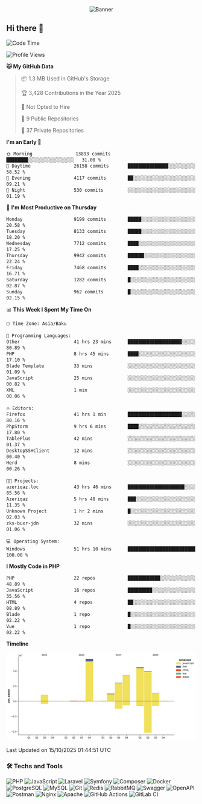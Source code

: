 <!--WALLPAPER-->
<p align='center'>
  <img src='assets/wallpapers/2.gif' alt='Banner'>
</p>
<!--/WALLPAPER-->

## Hi there 👋

<!--START_SECTION:waka-->
![Code Time](http://img.shields.io/badge/Code%20Time-459%20hrs%2051%20mins-blue)

![Profile Views](http://img.shields.io/badge/Profile%20Views-0-blue)

**🐱 My GitHub Data** 

> 📦 1.3 MB Used in GitHub's Storage 
 > 
> 🏆 3,428 Contributions in the Year 2025
 > 
> 🚫 Not Opted to Hire
 > 
> 📜 9 Public Repositories 
 > 
> 🔑 37 Private Repositories 
 > 
**I'm an Early 🐤** 

```text
🌞 Morning                13893 commits       ████████░░░░░░░░░░░░░░░░░   31.08 % 
🌆 Daytime                26158 commits       ███████████████░░░░░░░░░░   58.52 % 
🌃 Evening                4117 commits        ██░░░░░░░░░░░░░░░░░░░░░░░   09.21 % 
🌙 Night                  530 commits         ░░░░░░░░░░░░░░░░░░░░░░░░░   01.19 % 
```
📅 **I'm Most Productive on Thursday** 

```text
Monday                   9199 commits        █████░░░░░░░░░░░░░░░░░░░░   20.58 % 
Tuesday                  8133 commits        █████░░░░░░░░░░░░░░░░░░░░   18.20 % 
Wednesday                7712 commits        ████░░░░░░░░░░░░░░░░░░░░░   17.25 % 
Thursday                 9942 commits        ██████░░░░░░░░░░░░░░░░░░░   22.24 % 
Friday                   7468 commits        ████░░░░░░░░░░░░░░░░░░░░░   16.71 % 
Saturday                 1282 commits        █░░░░░░░░░░░░░░░░░░░░░░░░   02.87 % 
Sunday                   962 commits         █░░░░░░░░░░░░░░░░░░░░░░░░   02.15 % 
```


📊 **This Week I Spent My Time On** 

```text
🕑︎ Time Zone: Asia/Baku

💬 Programming Languages: 
Other                    41 hrs 23 mins      ████████████████████░░░░░   80.89 % 
PHP                      8 hrs 45 mins       ████░░░░░░░░░░░░░░░░░░░░░   17.10 % 
Blade Template           33 mins             ░░░░░░░░░░░░░░░░░░░░░░░░░   01.09 % 
JavaScript               25 mins             ░░░░░░░░░░░░░░░░░░░░░░░░░   00.82 % 
XML                      1 min               ░░░░░░░░░░░░░░░░░░░░░░░░░   00.06 % 

🔥 Editors: 
Firefox                  41 hrs 1 min        ████████████████████░░░░░   80.16 % 
PhpStorm                 9 hrs 6 mins        ████░░░░░░░░░░░░░░░░░░░░░   17.80 % 
TablePlus                42 mins             ░░░░░░░░░░░░░░░░░░░░░░░░░   01.37 % 
DesktopSSHClient         12 mins             ░░░░░░░░░░░░░░░░░░░░░░░░░   00.40 % 
Herd                     8 mins              ░░░░░░░░░░░░░░░░░░░░░░░░░   00.26 % 

🐱‍💻 Projects: 
azeriqaz.loc             43 hrs 46 mins      █████████████████████░░░░   85.56 % 
Azeriqaz                 5 hrs 48 mins       ███░░░░░░░░░░░░░░░░░░░░░░   11.35 % 
Unknown Project          1 hr 2 mins         █░░░░░░░░░░░░░░░░░░░░░░░░   02.03 % 
zks-buxr-jdn             32 mins             ░░░░░░░░░░░░░░░░░░░░░░░░░   01.06 % 

💻 Operating System: 
Windows                  51 hrs 10 mins      █████████████████████████   100.00 % 
```

**I Mostly Code in PHP** 

```text
PHP                      22 repos            ████████████░░░░░░░░░░░░░   48.89 % 
JavaScript               16 repos            █████████░░░░░░░░░░░░░░░░   35.56 % 
HTML                     4 repos             ██░░░░░░░░░░░░░░░░░░░░░░░   08.89 % 
Blade                    1 repo              █░░░░░░░░░░░░░░░░░░░░░░░░   02.22 % 
Vue                      1 repo              █░░░░░░░░░░░░░░░░░░░░░░░░   02.22 % 
```



**Timeline**

![Lines of Code chart](https://raw.githubusercontent.com/feridnesibzade/feridnesibzade/main/assets/bar_graph.png)


 Last Updated on 15/10/2025 01:44:51 UTC
<!--END_SECTION:waka-->

### 🛠️ Techs and Tools

![PHP](https://img.shields.io/badge/PHP-777BB4?style=for-the-badge&logo=php&logoColor=white)
![JavaScript](https://img.shields.io/badge/JavaScript-F7DF1E?style=for-the-badge&logo=javascript&logoColor=000)
![Laravel](https://img.shields.io/badge/Laravel-F55247?style=for-the-badge&logo=laravel&logoColor=white)
![Symfony](https://img.shields.io/badge/Symfony-000000?style=for-the-badge&logo=symfony&logoColor=white)
![Composer](https://img.shields.io/badge/Composer-885630?style=for-the-badge&logo=composer&logoColor=white)
![Docker](https://img.shields.io/badge/Docker-2496ED?style=for-the-badge&logo=docker&logoColor=white)
![PostgreSQL](https://img.shields.io/badge/PostgreSQL-4169E1?style=for-the-badge&logo=postgresql&logoColor=white)
![MySQL](https://img.shields.io/badge/MySQL-4479A1?style=for-the-badge&logo=mysql&logoColor=white)
![Git](https://img.shields.io/badge/Git-F05032?style=for-the-badge&logo=git&logoColor=white)
![Redis](https://img.shields.io/badge/Redis-DC382D?style=for-the-badge&logo=redis&logoColor=white)
![RabbitMQ](https://img.shields.io/badge/RabbitMQ-FF6600?style=for-the-badge&logo=rabbitmq&logoColor=white)
![Swagger](https://img.shields.io/badge/Swagger-85EA2D?style=for-the-badge&logo=swagger&logoColor=black)
![OpenAPI](https://img.shields.io/badge/OpenAPI-6BA539?style=for-the-badge&logo=openapiinitiative&logoColor=white)
![Postman](https://img.shields.io/badge/Postman-FF6C37?style=for-the-badge&logo=postman&logoColor=white)
![Nginx](https://img.shields.io/badge/Nginx-009639?style=for-the-badge&logo=nginx&logoColor=white)
![Apache](https://img.shields.io/badge/Apache-D22128?style=for-the-badge&logo=apache&logoColor=white)
![GitHub Actions](https://img.shields.io/badge/GitHub%20Actions-2088FF?style=for-the-badge&logo=githubactions&logoColor=white)
![GitLab CI](https://img.shields.io/badge/GitLab%20CI-FC6D26?style=for-the-badge&logo=gitlab&logoColor=white)

